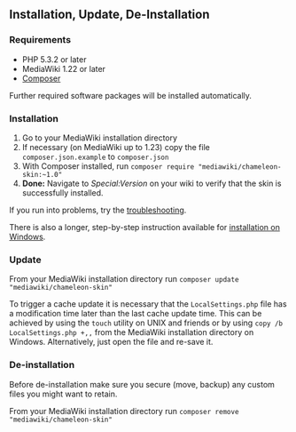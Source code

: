 ## Installation, Update, De-Installation

### Requirements

- PHP 5.3.2 or later
- MediaWiki 1.22 or later
- [Composer][composer]

Further required software packages will be installed automatically.

### Installation

1. Go to your MediaWiki installation directory
2. If necessary (on MediaWiki up to 1.23) copy the file `composer.json.example` to `composer.json`  
3. With Composer installed, run `composer require "mediawiki/chameleon-skin:~1.0"`
4. __Done:__ Navigate to _Special:Version_ on your wiki to verify that the skin is successfully installed.

If you run into problems, try the
[troubleshooting](installation-troubleshooting.md).

There is also a longer, step-by-step instruction available for [installation on
Windows](installation-windows.md).

### Update

From your MediaWiki installation directory run `composer update
"mediawiki/chameleon-skin"`

To trigger a cache update it is necessary that the `LocalSettings.php` file has
a modification time later than the last cache update time. This can be achieved
by using the `touch` utility on UNIX and friends or by using
`copy /b LocalSettings.php +,,` from the MediaWiki installation directory on
Windows. Alternatively, just open the file and re-save it.

### De-installation

Before de-installation make sure you secure (move, backup) any custom files you
might want to retain.

From your MediaWiki installation directory run `composer remove
"mediawiki/chameleon-skin"`


[composer]: https://getcomposer.org/
